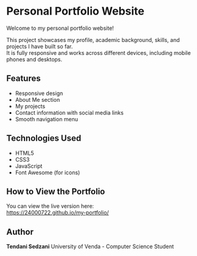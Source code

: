 # Personal Portfolio Website

Welcome to my personal portfolio website!

This project showcases my profile, academic background, skills, and projects I have built so far.  
It is fully responsive and works across different devices, including mobile phones and desktops.

## Features
- Responsive design
- About Me section
- My projects 
- Contact information with social media links
- Smooth navigation menu

## Technologies Used
- HTML5
- CSS3
- JavaScript
- Font Awesome (for icons)

## How to View the Portfolio
You can view the live version here:  
https://24000722.github.io/my-portfolio/

## Author
**Tendani Sedzani**
University of Venda - Computer Science Student

